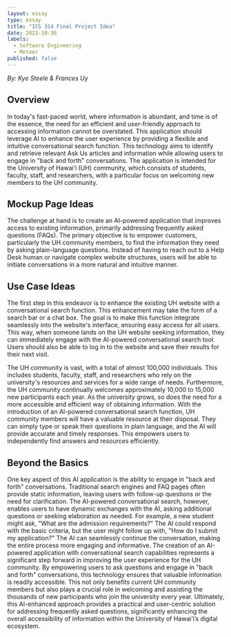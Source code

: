 ```yaml
---
layout: essay
type: essay
title: "ICS 314 Final Project Idea"
date: 2023-10-30
labels:
  - Software Engineering
  - Meteor
published: false
---
```

_By: Kye Steele & Frances Uy_


## Overview
In today's fast-paced world, where information is abundant, and time is of the essence, the need for an efficient and user-friendly approach to accessing information cannot be overstated. This application should leverage AI to enhance the user experience by providing a flexible and intuitive conversational search function. This technology aims to identify and retrieve relevant Ask Us articles and information while allowing users to engage in "back and forth" conversations. The application is intended for the University of Hawai‘i (UH) community, which consists of students, faculty, staff, and researchers, with a particular focus on welcoming new members to the UH community.

## Mockup Page Ideas
The challenge at hand is to create an AI-powered application that improves access to existing information, primarily addressing frequently asked questions (FAQs). The primary objective is to empower customers, particularly the UH community members, to find the information they need by asking plain-language questions. Instead of having to reach out to a Help Desk human or navigate complex website structures, users will be able to initiate conversations in a more natural and intuitive manner.

## Use Case Ideas
The first step in this endeavor is to enhance the existing UH website with a conversational search function. This enhancement may take the form of a search bar or a chat box. The goal is to make this function integrate seamlessly into the website's interface, ensuring easy access for all users. This way, when someone lands on the UH website seeking information, they can immediately engage with the AI-powered conversational search tool. Users should also be able to log in to the website and save their results for their next visit.

The UH community is vast, with a total of almost 100,000 individuals. This includes students, faculty, staff, and researchers who rely on the university's resources and services for a wide range of needs. Furthermore, the UH community continually welcomes approximately 10,000 to 15,000 new participants each year. As the university grows, so does the need for a more accessible and efficient way of obtaining information. With the introduction of an AI-powered conversational search function, UH community members will have a valuable resource at their disposal. They can simply type or speak their questions in plain language, and the AI will provide accurate and timely responses. This empowers users to independently find answers and resources efficiently.

## Beyond the Basics
One key aspect of this AI application is the ability to engage in "back and forth" conversations. Traditional search engines and FAQ pages often provide static information, leaving users with follow-up questions or the need for clarification. The AI-powered conversational search, however, enables users to have dynamic exchanges with the AI, asking additional questions or seeking elaboration as needed. For example, a new student might ask, "What are the admission requirements?" The AI could respond with the basic criteria, but the user might follow up with, "How do I submit my application?" The AI can seamlessly continue the conversation, making the entire process more engaging and informative.
The creation of an AI-powered application with conversational search capabilities represents a significant step forward in improving the user experience for the UH community. By empowering users to ask questions and engage in "back and forth" conversations, this technology ensures that valuable information is readily accessible. This not only benefits current UH community members but also plays a crucial role in welcoming and assisting the thousands of new participants who join the university every year. Ultimately, this AI-enhanced approach provides a practical and user-centric solution for addressing frequently asked questions, significantly enhancing the overall accessibility of information within the University of Hawai‘i’s digital ecosystem.
